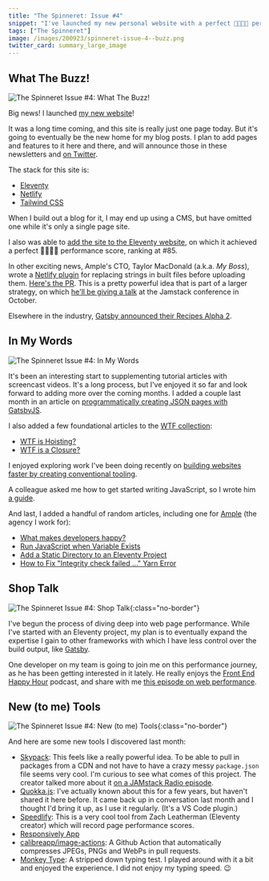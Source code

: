 ```yaml
---
title: "The Spinneret: Issue #4"
snippet: "I've launched my new personal website with a perfect 💯💯💯💯 performance score!! Take a look inside to see what else happened in my web development sphere throughout August 2020."
tags: ["The Spinneret"]
image: /images/200923/spinneret-issue-4--buzz.png
twitter_card: summary_large_image
---
```


## What The Buzz!

![The Spinneret Issue #4: What The Buzz!](/images/200923/spinneret-issue-4--buzz.png)

Big news! I launched [my new website](https://www.seancdavis.com/)!

It was a long time coming, and this site is really just one page today. But it's going to eventually be the new home for my blog posts. I plan to add pages and features to it here and there, and will announce those in these newsletters and [on Twitter](https://twitter.com/seancdavis29).

The stack for this site is:

- [Eleventy](https://www.11ty.dev/)
- [Netlify](https://www.netlify.com/)
- [Tailwind CSS](https://tailwindcss.com/)

When I build out a blog for it, I may end up using a CMS, but have omitted one while it's only a single page site.

I also was able to [add the site to the Eleventy website](https://github.com/11ty/11ty-website/pull/719#issuecomment-678812189), on which it achieved a perfect 💯💯💯💯 performance score, ranking at #85.

In other exciting news, Ample's CTO, Taylor MacDonald (a.k.a. _My Boss_), wrote a [Netlify plugin](https://github.com/netlify/plugins) for replacing strings in built files before uploading them. [Here's the PR](https://github.com/netlify/plugins/pull/130). This is a pretty powerful idea that is part of a larger strategy, on which [he'll be giving a talk](https://jamstackconfvirtual2020.sched.com/event/eMju/migrating-to-netlify-one-page-at-a-time) at the Jamstack conference in October.

Elsewhere in the industry, [Gatsby announced their Recipes Alpha 2](https://www.gatsbyjs.org/blog/2020-08-04-Announcing-Gatsby-Recipes-Alpha-2/).

## In My Words

![The Spinneret Issue #4: In My Words](/images/200923/spinneret-issue-4--my-words.jpg)

It's been an interesting start to supplementing tutorial articles with screencast videos. It's a long process, but I've enjoyed it so far and look forward to adding more over the coming months. I added a couple last month in an article on [programmatically creating JSON pages with GatsbyJS](https://cobwwweb.com/programmatically-create-json-pages-gatsby).

I also added a few foundational articles to the [WTF collection](https://cobwwweb.com/tags/wtf):

- [WTF is Hoisting?](https://cobwwweb.com/wtf-is-hoisting)
- [WTF is a Closure?](https://cobwwweb.com/wtf-is-a-closure)

I enjoyed exploring work I've been doing recently on [building websites faster by creating conventional tooling](https://cobwwweb.com/build-jamstack-sites-faster-with-conventional-tooling).

A colleague asked me how to get started writing JavaScript, so I wrote him [a guide](https://cobwwweb.com/right-way-to-learn-javascript-2020).

And last, I added a handful of random articles, including one for [Ample](https://www.ample.co/) (the agency I work for):

- [What makes developers happy?](https://www.ample.co/blog/3-things-that-make-developers-happy)
- [Run JavaScript when Variable Exists](https://cobwwweb.com/run-javascript-when-variable-exists)
- [Add a Static Directory to an Eleventy Project](https://cobwwweb.com/add-static-directory-to-eleventy)
- [How to Fix "Integrity check failed ..." Yarn Error](https://cobwwweb.com/fix-yarn-integrity-check-failed)

## Shop Talk


![The Spinneret Issue #4: Shop Talk](/images/200923/spinneret-issue-4--shop-talk.png){:class="no-border"}

I've begun the process of diving deep into web page performance. While I've started with an Eleventy project, my plan is to eventually expand the expertise I gain to other frameworks with which I have less control over the build output, like [Gatsby](https://www.gatsbyjs.org).

One developer on my team is going to join me on this performance journey, as he has been getting interested in it lately. He really enjoys the [Front End Happy Hour](https://frontendhappyhour.com/) podcast, and share with me [this episode on web performance](https://frontendhappyhour.com/episodes/quick-pour-web-performance/).

## New (to me) Tools

![The Spinneret Issue #4: New (to me) Tools](/images/200923/spinneret-issue-4--tools.png){:class="no-border"}

And here are some new tools I discovered last month:

- [Skypack](https://www.skypack.dev/): This feels like a really powerful idea. To be able to pull in packages from a CDN and not have to have a crazy messy `package.json` file seems very cool. I'm curious to see what comes of this project. The creator talked more about it [on a JAMstack Radio episode](https://overcast.fm/+HI368EK4s).
- [Quokka.js](https://marketplace.visualstudio.com/items?itemName=WallabyJs.quokka-vscode): I've actually known about this for a few years, but haven't shared it here before. It came back up in conversation last month and I thought I'd bring it up, as I use it regularly. (It's a VS Code plugin.)
- [Speedlify](https://github.com/zachleat/speedlify): This is a very cool tool from Zach Leatherman (Eleventy creator) which will record page performance scores.
- [Responsively App](https://responsively.app/)
- [calibreapp/image-actions](https://github.com/calibreapp/image-actions): A Github Action that automatically compresses JPEGs, PNGs and WebPs in pull requests.
- [Monkey Type](https://monkey-type.com/): A stripped down typing test. I played around with it a bit and enjoyed the experience. I did not enjoy my typing speed. 😉
